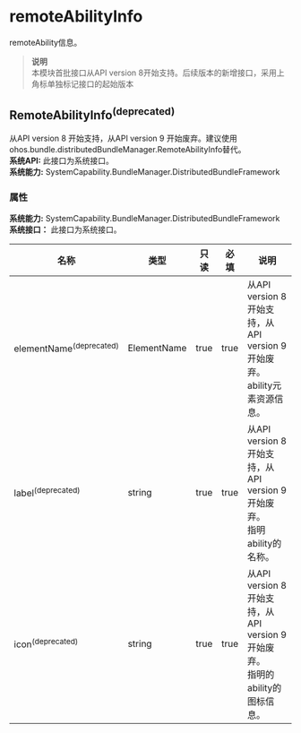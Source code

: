 # remoteAbilityInfo    
remoteAbility信息。  
> **说明**   
>本模块首批接口从API version 8开始支持。后续版本的新增接口，采用上角标单独标记接口的起始版本  
    
## RemoteAbilityInfo<sup>(deprecated)</sup>    
从API version 8 开始支持，从API version 9 开始废弃。建议使用ohos.bundle.distributedBundleManager.RemoteAbilityInfo替代。  
 **系统API:**  此接口为系统接口。  
 **系统能力:**  SystemCapability.BundleManager.DistributedBundleFramework    
### 属性    
 **系统能力:**  SystemCapability.BundleManager.DistributedBundleFramework    
 **系统接口：** 此接口为系统接口。    
    
| 名称 | 类型 | 只读 | 必填 | 说明 |  
| --------| --------| --------| --------| --------|  
| elementName<sup>(deprecated)</sup> | ElementName | true | true | 从API version 8 开始支持，从API version 9 开始废弃。<br>ability元素资源信息。 |  
| label<sup>(deprecated)</sup> | string | true | true | 从API version 8 开始支持，从API version 9 开始废弃。<br>指明ability的名称。 |  
| icon<sup>(deprecated)</sup> | string | true | true | 从API version 8 开始支持，从API version 9 开始废弃。<br>指明的ability的图标信息。 |  
